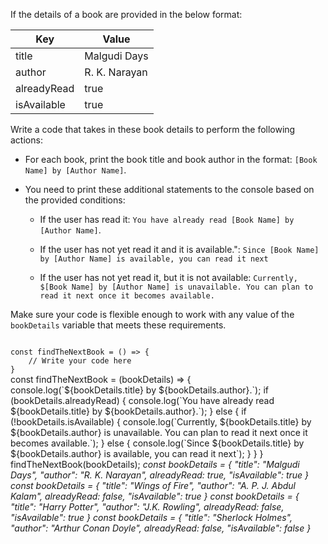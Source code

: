 If the details of a book are provided in the below format:

|Key | Value |
|--|--|
|title |Malgudi Days |
|author |R. K. Narayan |
|alreadyRead |true |
|isAvailable |true|

Write a code that takes in these book details to perform the following actions:

* For each book, print the book title and book author in the format:
   `[Book Name] by [Author Name]`.

* You need to print these additional statements to the console based on the provided conditions:

	* If the user has read it: `You have already read [Book Name] by [Author Name]`.
 
	* If the user has not yet read it and it is available.": `Since [Book Name] by [Author Name] is available, you can read it next`

	* If the user has not yet read it, but it is not available: `Currently, $[Book Name] by [Author Name] is unavailable. You can plan to read it next once it becomes available.`

Make sure your code is flexible enough to work with any value of the `bookDetails` variable that meets these requirements.


<codeblock language="javascript" type="exercise" testMode="multipleInput">
<code>
const findTheNextBook = () => {
	// Write your code here
}
</code>

<solution>
const findTheNextBook = (bookDetails) => {
	console.log(`${bookDetails.title} by ${bookDetails.author}.`);
	if (bookDetails.alreadyRead) {
		console.log(`You have already read ${bookDetails.title} by ${bookDetails.author}.`);
	} else {
		if (!bookDetails.isAvailable) {
			console.log(`Currently, ${bookDetails.title} by ${bookDetails.author} is unavailable. You can plan to read it next once it becomes available.`);
		} else {
			console.log(`Since ${bookDetails.title} by ${bookDetails.author} is available, you can read it next`);
		}
	}
}
</solution>
<testcases>
<caller>
findTheNextBook(bookDetails);
</caller>
<testcase>
<i>
const bookDetails = {
	"title": "Malgudi Days",
	"author": "R. K. Narayan",
	alreadyRead: true,
	"isAvailable": true
}
</i>
</testcase>
<testcase>
<i>
const bookDetails = {
	"title": "Wings of Fire",
	"author": "A. P. J. Abdul Kalam",
	alreadyRead: false,
	"isAvailable": true
}
</i>
</testcase>
<testcase>
<i>
const bookDetails = {
	"title": "Harry Potter",
	"author": "J.K. Rowling",
	alreadyRead: false,
	"isAvailable": true
}
</i>
</testcase>
<testcase>
<i>
const bookDetails = {
	"title": "Sherlock Holmes",
	"author": "Arthur Conan Doyle",
	alreadyRead: false,
	"isAvailable": false
}
</i>
</testcase>
</testcases>
</codeblock>
